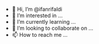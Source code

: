 - 👋 Hi, I’m @ifanrifaldi
- 👀 I’m interested in ...
- 🌱 I’m currently learning ...
- 💞️ I’m looking to collaborate on ...
- 📫 How to reach me ...

<!---
ifanrifaldi/ifanrifaldi is a ✨ special ✨ repository because its `README.md` (this file) appears on your GitHub profile.
You can click the Preview link to take a look at your changes.
--->
